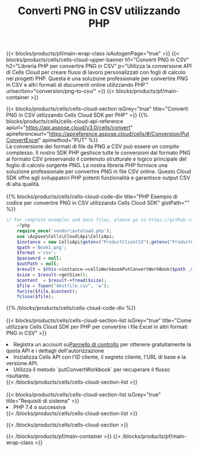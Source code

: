 ﻿---
title:  Converti PNG in CSV utilizzando PHP
description:  Utilizzando Aspose.Cells Cloud SDK per PHP per convertire un file in formato PNG in un file in formato CSV.
---
{{< blocks/products/pf/main-wrap-class isAutogenPage="true" >}}
{{< blocks/products/cells/cells-cloud-upper-banner h1="Converti PNG in CSV" h2="Libreria PHP per convertire PNG in CSV" p="Utilizza la conversione API di Cells Cloud per creare flussi di lavoro personalizzati con fogli di calcolo nei progetti PHP. Questa è una soluzione professionale per convertire PNG in CSV e altri formati di documenti online utilizzando PHP." urlsection="conversion/png-to-csv/" >}}
{{< blocks/products/pf/main-container >}}

{{< blocks/products/cells/cells-cloud-section isGrey="true" title="Converti PNG in CSV utilizzando Cells Cloud SDK per PHP" >}}
{{% blocks/products/cells/cells-cloud-api-reference apiurl="https://api.aspose.cloud/v3.0/cells/convert" apireferenceurl="https://apireference.aspose.cloud/cells/#/Conversion/PutConvertExcel" apimethod="PUT" %}}
<br/>
La conversione dei formati di file da PNG a CSV può essere un compito complesso. Il nostro SDK PHP gestisce tutte le conversioni dal formato PNG al formato CSV preservando il contenuto strutturale e logico principale del foglio di calcolo sorgente PNG. La nostra libreria PHP fornisce una soluzione professionale per convertire PNG in file CSV online. Questo Cloud SDK offre agli sviluppatori PHP potenti funzionalità e garantisce output CSV di alta qualità.
<br/>
<br/>
{{% blocks/products/cells/cells-cloud-code-div title="PHP Esempio di codice per convertire PNG in CSV utilizzando Cells Cloud SDK" gistPath="" %}}
 
```php
// For complete examples and data files, please go to https://github.com/aspose-cells-cloud/aspose-cells-cloud-php/
    <?php
    require_once('vendor\autoload.php');
    use \Aspose\Cells\Cloud\Api\CellsApi;
    $instance = new CellsApi(getenv("ProductClientId"),getenv("ProductClientSecret"));
    $path ='Book1.png';    
    $format ='csv';
    $password = null;
    $outPath = null;      
    $result = $this->instance->cellsWorkbookPutConvertWorkBook($path ,$format, $password,  $outPath);
    $size = $result->getSize();
    $content  = $result->fread($size);
    $file = fopen("destfile.csv", 'w');
    fwrite($file,$content);
    fclose($file);
```
 
{{% /blocks/products/cells/cells-cloud-code-div %}}
<br/>
<br/>
{{< blocks/products/cells/cells-cloud-section-list isGrey="true" title="Come utilizzare Cells Cloud SDK per PHP per convertire i file Excel in altri formati PNG in CSV" >}}
<li> Registra un account su<a href="https://dashboard.aspose.cloud/">Pannello di controllo</a> per ottenere gratuitamente la quota API e i dettagli dell'autorizzazione</li>
<li>Inizializza Cells API con l'ID cliente, il segreto cliente, l'URL di base e la versione API.</li>
<li>Utilizza il metodo `putConvertWorkbook` per recuperare il flusso risultante.</li>
{{< /blocks/products/cells/cells-cloud-section-list >}}
<br/>
<br/>
{{< blocks/products/cells/cells-cloud-section-list isGrey="true" title="Requisiti di sistema" >}}
<li>PHP 7.4 o successiva</li>
{{< /blocks/products/cells/cells-cloud-section-list >}}

{{< /blocks/products/cells/cells-cloud-section >}}

{{< /blocks/products/pf/main-container >}}
{{< /blocks/products/pf/main-wrap-class >}}
